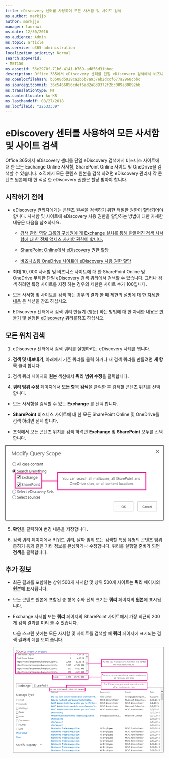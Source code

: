 ```yaml
---
title: eDiscovery 센터를 사용하여 모든 사서함 및 사이트 검색
ms.author: markjjo
author: markjjo
manager: laurawi
ms.date: 12/30/2016
ms.audience: Admin
ms.topic: article
ms.service: o365-administration
localization_priority: Normal
search.appverid:
- MET150
ms.assetid: 56e2978f-71b6-4141-b769-ad856d31bbec
description: Office 365에서 eDiscovery 센터를 단일 eDiscovery 검색에서 비즈니스 사이트에 대 한 모든 Exchange Online 사서함, SharePoint Online 사이트 및 OneDrive을 검색할 수 있습니다. 조직에서 모든 콘텐츠 원본을 검색 하려면 eDiscovery 관리자 각 콘텐츠 원본에 대 한 적절 한 eDiscovery 권한은 할당 받아야 합니다.
ms.openlocfilehash: b3508d5929ca2b5b7a937eb2dccf677a2968cbbc
ms.sourcegitcommit: 36c5466056cdef6ad2a8d9372f2bc009a30892bb
ms.translationtype: MT
ms.contentlocale: ko-KR
ms.lasthandoff: 08/27/2018
ms.locfileid: "22533339"
---
```

# <a name="search-all-mailboxes-and-sites-using-the-ediscovery-center"></a>eDiscovery 센터를 사용하여 모든 사서함 및 사이트 검색

Office 365에서 eDiscovery 센터를 단일 eDiscovery 검색에서 비즈니스 사이트에 대 한 모든 Exchange Online 사서함, SharePoint Online 사이트 및 OneDrive을 검색할 수 있습니다. 조직에서 모든 콘텐츠 원본을 검색 하려면 eDiscovery 관리자 각 콘텐츠 원본에 대 한 적절 한 eDiscovery 권한은 할당 받아야 합니다. 
  
## <a name="before-you-begin"></a>시작하기 전에

- eDiscovery 관리자에게는 콘텐츠 원본을 검색하기 위한 적절한 권한이 할당되어야 합니다. 사서함 및 사이트에 eDiscovery 사용 권한을 할당하는 방법에 대한 자세한 내용은 다음을 참조하세요. 
    
  - [검색 관리 역할 그룹의 구성원에 게 Exchange 설치를 통해 만들어진 검색 사서함에 대 한 전체 액세스 사서함 권한이 합니다.](https://go.microsoft.com/fwlink/p/?LinkId=526886)
    
  - [SharePoint Online에서 eDiscovery 권한 할당](https://go.microsoft.com/fwlink/p/?LinkId=526885)
    
  - [비즈니스용 OneDrive 사이트에 eDiscovery 사용 권한 할당](assign-permissions-to-onedrive-for-business-sites.md)
    
- 최대 10, 000 사서함 및 비즈니스 사이트에 대 한 SharePoint Online 및 OneDrive 무제한 단일 eDiscovery 검색 쿼리에서 검색할 수 있습니다. 그러나 검색 하려면 특정 사이트를 지정 하는 경우의 제한은 사이트 수가 100입니다.
    
- 모든 사서함 및 사이트를 검색 하는 경우의 결과 볼 때 제한의 설명에 대 한 [자세한 내용](search-all-mailboxes-and-sites-with-ediscovery.md#moreinfo) 은 섹션을 참조 하십시오. 
    
- EDiscovery 센터에서 검색 쿼리 만들기 (영문) 하는 방법에 대 한 자세한 내용은 [만들기 및 실행된 eDiscovery 쿼리를](https://go.microsoft.com/fwlink/p/?LinkID=404032)참조 하십시오.
    
## <a name="search-all-locations"></a>모든 위치 검색

1. eDiscovery 센터에서 검색 쿼리를 실행하려는 eDiscovery 사례를 엽니다.
    
2. **검색 및 내보내기**, 아래에서 기존 쿼리를 클릭 하거나 새 검색 쿼리를 만들려면 **새 항목** 클릭 합니다. 
    
3. 검색 쿼리 페이지의 **원본** 섹션에서 **쿼리 범위 수정**을 클릭합니다.
    
4. **쿼리 범위 수정** 페이지에서 **모든 항목 검색**을 클릭한 후 검색할 콘텐츠 위치를 선택합니다.
    
  - 모든 사서함을 검색할 수 있는 **Exchange** 를 선택 합니다. 
    
  - **SharePoint** 비즈니스 사이트에 대 한 모든 SharePoint Online 및 OneDrive를 검색 하려면 선택 합니다. 
    
  - 조직에서 모든 콘텐츠 위치를 검색 하려면 **Exchange** 및 **SharePoint** 모두를 선택 합니다. 
    
![모든 사서함 및 사이트 검색](media/e1f919ab-5596-43bb-a3c9-626cd41067b3.gif)
  
5. **확인**을 클릭하여 변경 내용을 저장합니다. 
    
6. 검색 쿼리 페이지에서 키워드 쿼리, 날짜 범위 또는 검색할 특정 유형의 콘텐츠 범위 좁히기 등과 같은 기타 정보를 완성하거나 수정합니다. 쿼리를 실행할 준비가 되면 **검색**을 클릭합니다. 
    
## <a name="more-information"></a>추가 정보
<a name="moreinfo"> </a>

- 최근 결과를 포함하는 상위 500개 사서함 및 상위 500개 사이트는 **쿼리** 페이지의 **원본**에 표시됩니다. 
    
- 모든 콘텐츠 원본에 포함된 총 항목 수와 전체 크기는 **쿼리** 페이지의 **원본**에 표시됩니다. 
 
    
- Exchange 사서함 또는 **쿼리** 페이지의 SharePoint 사이트에서 가장 최근의 200개 검색 결과를 미리 볼 수 있습니다. 
    
    다음 스크린 샷에는 모든 사서함 및 사이트를 검색할 때 **쿼리** 페이지에 표시되는 검색 결과의 예를 보여 줍니다. 
    
    ![모든 위치를 검색할 때의 결과 스크린 샷](media/4bf430f6-41ab-4bf6-afa9-33c3f6fd8b16.gif)
  

